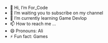 - 👋 Hi, I’m For_Code 
- 👀 I’m waiting you to subscribe on my channel
- 🌱 I’m currently learning Game Devlop
- 📫 How to reach me ...
- 😄 Pronouns: Ali
- ⚡ Fun fact: Games

<!---
devloper0785/devloper0785 is a ✨ special ✨ repository because its `README.md` (this file) appears on your GitHub profile.
You can click the Preview link to take a look at your changes.
--->
